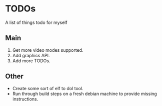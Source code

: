 # TODOs

A list of things todo for myself

## Main
1. Get more video modes supported.
4. Add graphics API.
5. Add more TODOs.

## Other
 * Create some sort of elf to dol tool.
 * Run through build steps on a fresh debian machine to provide missing instructions.
